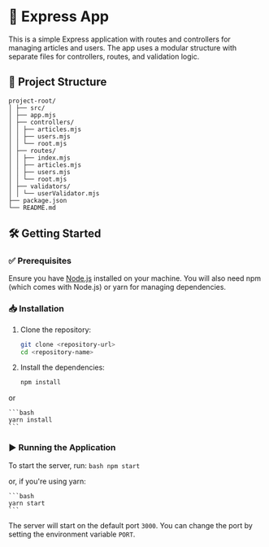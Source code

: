 # 🚀 Express App

This is a simple Express application with routes and controllers for managing articles and users. The app uses a modular structure with separate files for controllers, routes, and validation logic.

## 📁 Project Structure

    project-root/
    │ ├── src/
    │ ├── app.mjs
    │ ├── controllers/
    │ │ ├── articles.mjs
    │ │ ├── users.mjs
    │ │ └── root.mjs
    │ ├── routes/
    │ │ ├── index.mjs
    │ │ ├── articles.mjs
    │ │ ├── users.mjs
    │ │ └── root.mjs
    │ ├── validators/
    │ │ └── userValidator.mjs
    ├── package.json
    └── README.md

## 🛠️ Getting Started

### ✅ Prerequisites

Ensure you have [Node.js](https://nodejs.org/) installed on your machine. You will also need npm (which comes with Node.js) or yarn for managing dependencies.

### 📥 Installation

1. Clone the repository:

   ```bash
   git clone <repository-url>
   cd <repository-name>

   ```

2. Install the dependencies:

    ```bash
    npm install
    ```

or

    ```bash
    yarn install
    ```



### ▶️ Running the Application
To start the server, run:
    ```bash
    npm start
    ```

or, if you're using yarn:

    ```bash
    yarn start
    ```

The server will start on the default port `3000`. You can change the port by setting the environment variable `PORT`.
